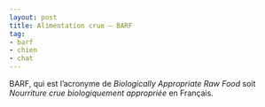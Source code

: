 ```yaml
---
layout: post
title: Alimentation crue — BARF		
tag: 
- barf
- chien
- chat
---
```


BARF, qui est l’acronyme de *Biologically Appropriate Raw Food* soit *Nourriture crue biologiquement appropriée* en Français.
